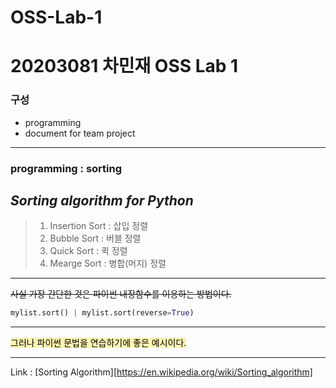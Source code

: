 # OSS-Lab-1
20203081 차민재 OSS Lab 1
==============================================
### 구성
 + programming
 + document for team project
***

### programming : sorting 
## **_Sorting algorithm for Python_**
> 1. Insertion Sort : 삽입 정렬
> 1. Bubble Sort : 버블 정렬
> 1. Quick Sort : 퀵 정렬
> 1. Mearge Sort : 병합(머지) 정렬

***
~~사실 가장 간단한 것은 파이썬 내장함수를 이용하는 방법이다.~~
 
  ```python
mylist.sort() | mylist.sort(reverse=True)
  
 ``` 
*** 

<mark style='background-color: #fff5b1'> 그러나 파이썬 문법을 연습하기에 좋은 예시이다. </mark>

***

Link : [Sorting Algorithm][https://en.wikipedia.org/wiki/Sorting_algorithm] 
